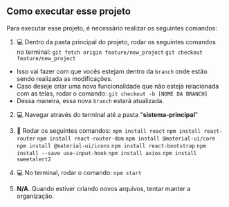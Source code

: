 ## Como executar esse projeto
Para executar esse projeto, é necessário realizar os seguintes comandos:
 
 1. 💻 Dentro da pasta principal do projeto, rodar os seguintes comandos no terminal:
 		`git fetch origin feature/new_project`
		`git checkout feature/new_project`
   - Isso vai fazer com que vocês estejam dentro da `branch` onde estão sendo realizada as modificações.
   - Caso deseje criar uma nova funcionalidade que não esteja relacionada com as telas, rodar o comando:
   		`git checkout -b [NOME DA BRANCH]`
   - Dessa maneira, essa nova `branch` estará atualizada.
 
 2. 💻 Navegar através do terminal até a pasta "**sistema-principal**"
 
 3. 🚀 Rodar os seguintes comandos: 
		 `npm install react`
		 `npm install react-router`
		 `npm install react-router-dom`
		 `npm install @material-ui/core`
		 `npm install @material-ui/icons`
		 `npm install react-bootstrap`
		 `npm install --save use-input-hook`
		 `npm install axios`
		 `npm install sweetalert2`

 4. 💻 No terminal, rodar o comando: `npm start`

 5. **N/A**. Quando estiver criando novos arquivos, tentar manter a organização.
